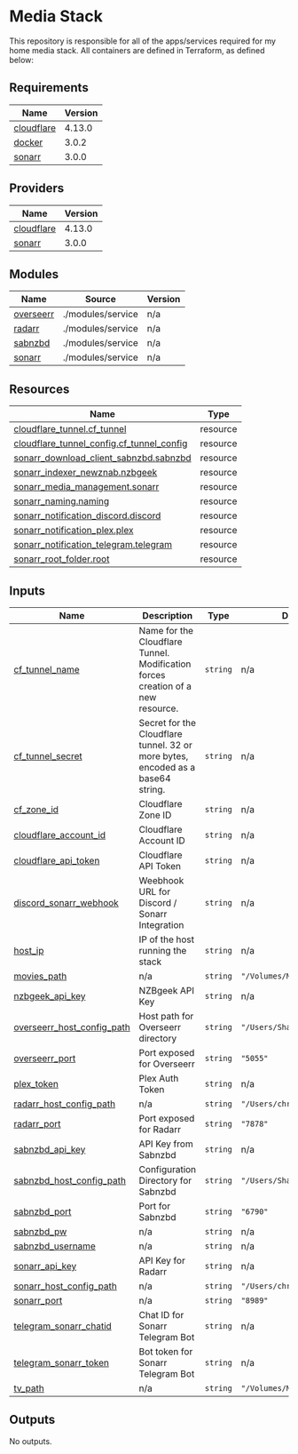 # Media Stack
This repository is responsible for all of the apps/services required for my home media stack. All containers are defined in Terraform, as defined below:
<!-- BEGIN_TF_DOCS -->
## Requirements

| Name | Version |
|------|---------|
| <a name="requirement_cloudflare"></a> [cloudflare](#requirement\_cloudflare) | 4.13.0 |
| <a name="requirement_docker"></a> [docker](#requirement\_docker) | 3.0.2 |
| <a name="requirement_sonarr"></a> [sonarr](#requirement\_sonarr) | 3.0.0 |

## Providers

| Name | Version |
|------|---------|
| <a name="provider_cloudflare"></a> [cloudflare](#provider\_cloudflare) | 4.13.0 |
| <a name="provider_sonarr"></a> [sonarr](#provider\_sonarr) | 3.0.0 |

## Modules

| Name | Source | Version |
|------|--------|---------|
| <a name="module_overseerr"></a> [overseerr](#module\_overseerr) | ./modules/service | n/a |
| <a name="module_radarr"></a> [radarr](#module\_radarr) | ./modules/service | n/a |
| <a name="module_sabnzbd"></a> [sabnzbd](#module\_sabnzbd) | ./modules/service | n/a |
| <a name="module_sonarr"></a> [sonarr](#module\_sonarr) | ./modules/service | n/a |

## Resources

| Name | Type |
|------|------|
| [cloudflare_tunnel.cf_tunnel](https://registry.terraform.io/providers/cloudflare/cloudflare/4.13.0/docs/resources/tunnel) | resource |
| [cloudflare_tunnel_config.cf_tunnel_config](https://registry.terraform.io/providers/cloudflare/cloudflare/4.13.0/docs/resources/tunnel_config) | resource |
| [sonarr_download_client_sabnzbd.sabnzbd](https://registry.terraform.io/providers/devopsarr/sonarr/3.0.0/docs/resources/download_client_sabnzbd) | resource |
| [sonarr_indexer_newznab.nzbgeek](https://registry.terraform.io/providers/devopsarr/sonarr/3.0.0/docs/resources/indexer_newznab) | resource |
| [sonarr_media_management.sonarr](https://registry.terraform.io/providers/devopsarr/sonarr/3.0.0/docs/resources/media_management) | resource |
| [sonarr_naming.naming](https://registry.terraform.io/providers/devopsarr/sonarr/3.0.0/docs/resources/naming) | resource |
| [sonarr_notification_discord.discord](https://registry.terraform.io/providers/devopsarr/sonarr/3.0.0/docs/resources/notification_discord) | resource |
| [sonarr_notification_plex.plex](https://registry.terraform.io/providers/devopsarr/sonarr/3.0.0/docs/resources/notification_plex) | resource |
| [sonarr_notification_telegram.telegram](https://registry.terraform.io/providers/devopsarr/sonarr/3.0.0/docs/resources/notification_telegram) | resource |
| [sonarr_root_folder.root](https://registry.terraform.io/providers/devopsarr/sonarr/3.0.0/docs/resources/root_folder) | resource |

## Inputs

| Name | Description | Type | Default | Required |
|------|-------------|------|---------|:--------:|
| <a name="input_cf_tunnel_name"></a> [cf\_tunnel\_name](#input\_cf\_tunnel\_name) | Name for the Cloudflare Tunnel. Modification forces creation of a new resource. | `string` | n/a | yes |
| <a name="input_cf_tunnel_secret"></a> [cf\_tunnel\_secret](#input\_cf\_tunnel\_secret) | Secret for the Cloudflare tunnel. 32 or more bytes, encoded as a base64 string. | `string` | n/a | yes |
| <a name="input_cf_zone_id"></a> [cf\_zone\_id](#input\_cf\_zone\_id) | Cloudflare Zone ID | `string` | n/a | yes |
| <a name="input_cloudflare_account_id"></a> [cloudflare\_account\_id](#input\_cloudflare\_account\_id) | Cloudflare Account ID | `string` | n/a | yes |
| <a name="input_cloudflare_api_token"></a> [cloudflare\_api\_token](#input\_cloudflare\_api\_token) | Cloudflare API Token | `string` | n/a | yes |
| <a name="input_discord_sonarr_webhook"></a> [discord\_sonarr\_webhook](#input\_discord\_sonarr\_webhook) | Weebhook URL for Discord / Sonarr Integration | `string` | n/a | yes |
| <a name="input_host_ip"></a> [host\_ip](#input\_host\_ip) | IP of the host running the stack | `string` | n/a | yes |
| <a name="input_movies_path"></a> [movies\_path](#input\_movies\_path) | n/a | `string` | `"/Volumes/MEDIA/Movies"` | no |
| <a name="input_nzbgeek_api_key"></a> [nzbgeek\_api\_key](#input\_nzbgeek\_api\_key) | NZBgeek API Key | `string` | n/a | yes |
| <a name="input_overseerr_host_config_path"></a> [overseerr\_host\_config\_path](#input\_overseerr\_host\_config\_path) | Host path for Overseerr directory | `string` | `"/Users/Shared/Overseerr"` | no |
| <a name="input_overseerr_port"></a> [overseerr\_port](#input\_overseerr\_port) | Port exposed for Overseerr | `string` | `"5055"` | no |
| <a name="input_plex_token"></a> [plex\_token](#input\_plex\_token) | Plex Auth Token | `string` | n/a | yes |
| <a name="input_radarr_host_config_path"></a> [radarr\_host\_config\_path](#input\_radarr\_host\_config\_path) | n/a | `string` | `"/Users/christian/Radarr"` | no |
| <a name="input_radarr_port"></a> [radarr\_port](#input\_radarr\_port) | Port exposed for Radarr | `string` | `"7878"` | no |
| <a name="input_sabnzbd_api_key"></a> [sabnzbd\_api\_key](#input\_sabnzbd\_api\_key) | API Key from Sabnzbd | `string` | n/a | yes |
| <a name="input_sabnzbd_host_config_path"></a> [sabnzbd\_host\_config\_path](#input\_sabnzbd\_host\_config\_path) | Configuration Directory for Sabnzbd | `string` | `"/Users/Shared/sabnzbd/"` | no |
| <a name="input_sabnzbd_port"></a> [sabnzbd\_port](#input\_sabnzbd\_port) | Port for Sabnzbd | `string` | `"6790"` | no |
| <a name="input_sabnzbd_pw"></a> [sabnzbd\_pw](#input\_sabnzbd\_pw) | n/a | `string` | n/a | yes |
| <a name="input_sabnzbd_username"></a> [sabnzbd\_username](#input\_sabnzbd\_username) | n/a | `string` | n/a | yes |
| <a name="input_sonarr_api_key"></a> [sonarr\_api\_key](#input\_sonarr\_api\_key) | API Key for Radarr | `string` | n/a | yes |
| <a name="input_sonarr_host_config_path"></a> [sonarr\_host\_config\_path](#input\_sonarr\_host\_config\_path) | n/a | `string` | `"/Users/christian/Sonarr"` | no |
| <a name="input_sonarr_port"></a> [sonarr\_port](#input\_sonarr\_port) | n/a | `string` | `"8989"` | no |
| <a name="input_telegram_sonarr_chatid"></a> [telegram\_sonarr\_chatid](#input\_telegram\_sonarr\_chatid) | Chat ID for Sonarr Telegram Bot | `string` | n/a | yes |
| <a name="input_telegram_sonarr_token"></a> [telegram\_sonarr\_token](#input\_telegram\_sonarr\_token) | Bot token for Sonarr Telegram Bot | `string` | n/a | yes |
| <a name="input_tv_path"></a> [tv\_path](#input\_tv\_path) | n/a | `string` | `"/Volumes/MEDIA/TV"` | no |

## Outputs

No outputs.
<!-- END_TF_DOCS -->